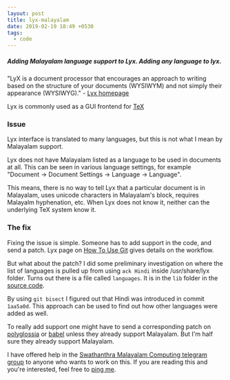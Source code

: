 ```yaml
---
layout: post
title: lyx-malayalam
date: 2019-02-19 18:49 +0530
tags:
  - code
---
```


##### Adding Malayalam language support to Lyx. Adding any language to lyx. #####

"LyX is a document processor that encourages an approach to writing based on the structure of your documents (WYSIWYM) and not simply their appearance (WYSIWYG)." - [Lyx homepage](https://www.lyx.org/Home)

Lyx is commonly used as a GUI frontend for [TeX](https://tug.org/begin.html)

### Issue ###

Lyx interface is translated to many languages, but this is not what I mean by Malayalam support.

Lyx does not have Malayalam listed as a language to be used in documents at all. This can be seen in various language settings, for example "Document -> Document Settings -> Language -> Language".

This means, there is no way to tell Lyx that a particular document is in Malayalam, uses unicode characters in Malayalam's block, requires Malayalm hyphenation, etc. When Lyx does not know it, neither can the underlying TeX system know it.

### The fix ###

Fixing the issue is simple. Someone has to add support in the code, and send a patch. Lyx page on [How To Use Git](https://www.lyx.org/HowToUseGIT) gives details on the workflow.

But what about the patch? I did some preliminary investigation on where the list of languages is pulled up from using `ack Hindi` inside /usr/share/lyx folder. Turns out there is a file called `languages`. It is in the `lib` folder in the [source code](https://www.lyx.org/trac/browser/lyxgit/lib/languages).

By using `git bisect` I figured out that Hindi was introduced in commit `1aa5a0d`. This approach can be used to find out how other languages were added as well.

To really add support one might have to send a corresponding patch on [polyglossia](https://github.com/reutenauer/polyglossia) or [babel](https://www.ctan.org/pkg/babel) unless they already support Malayalam. But I'm half sure they already support Malayalam.

I have offered help in the [Swathanthra Malayalam Computing telegram group](https://t.me/smc_project/12244) to anyone who wants to work on this. If you are reading this and you're interested, feel free to [ping me](../about/#contact).

